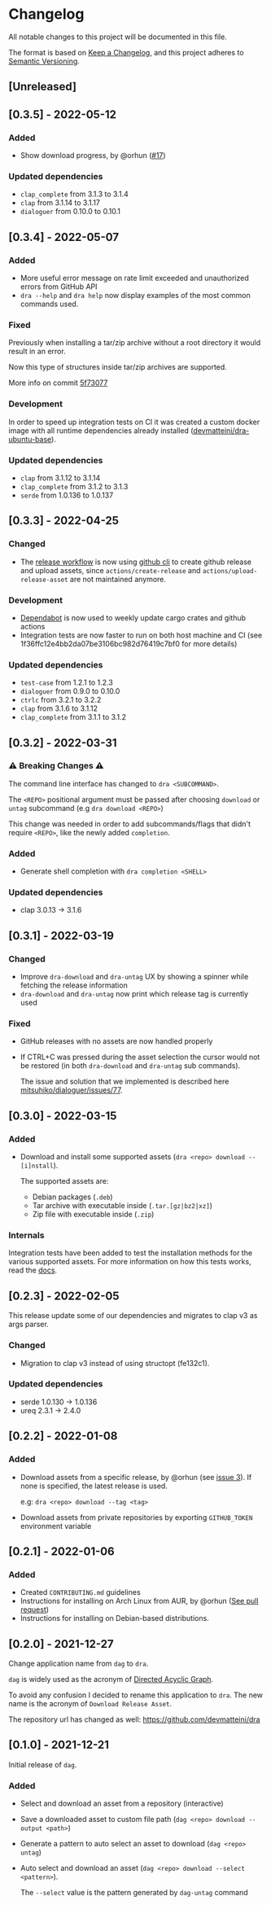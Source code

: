 # Changelog

All notable changes to this project will be documented in this file.

The format is based on [Keep a Changelog](https://keepachangelog.com/en/1.0.0/), and this project adheres
to [Semantic Versioning](https://semver.org/spec/v2.0.0.html).

## [Unreleased]

## [0.3.5] - 2022-05-12

### Added

- Show download progress, by @orhun ([#17](https://github.com/devmatteini/dra/issues/17))

### Updated dependencies

- `clap_complete` from 3.1.3 to 3.1.4
- `clap` from 3.1.14 to 3.1.17
- `dialoguer` from 0.10.0 to 0.10.1

## [0.3.4] - 2022-05-07

### Added

- More useful error message on rate limit exceeded and unauthorized errors from GitHub API
- `dra --help` and `dra help` now display examples of the most common commands used.

### Fixed

Previously when installing a tar/zip archive without a root directory it would result in an error.

Now this type of structures inside tar/zip archives are supported.

More info on commit [5f73077](https://github.com/devmatteini/dra/commit/5f7307753ea87701a2b8180698a68d86278ee0f8)

### Development

In order to speed up integration tests on CI it was created a custom docker image with all
runtime dependencies already installed ([devmatteini/dra-ubuntu-base](https://hub.docker.com/r/devmatteini/dra-ubuntu-base)).

### Updated dependencies

- `clap` from 3.1.12 to 3.1.14
- `clap_complete` from 3.1.2 to 3.1.3
- `serde` from 1.0.136 to 1.0.137

## [0.3.3] - 2022-04-25

### Changed

- The [release workflow](./.github/workflows/release.yml) is now using [github cli](https://cli.github.com/) to create github release and upload
  assets, since `actions/create-release` and `actions/upload-release-asset` are not maintained anymore.

### Development

- [Dependabot](https://github.com/dependabot) is now used to weekly update cargo crates and github actions
- Integration tests are now faster to run on both host machine and CI (see 1f36ffc12e4bb2da07be3106bc982d76419c7bf0 for more details)

### Updated dependencies

- `test-case` from 1.2.1 to 1.2.3
- `dialoguer` from 0.9.0 to 0.10.0
- `ctrlc` from 3.2.1 to 3.2.2
- `clap` from 3.1.6 to 3.1.12
- `clap_complete` from 3.1.1 to 3.1.2

## [0.3.2] - 2022-03-31

### :warning: Breaking Changes :warning:

The command line interface has changed to `dra <SUBCOMMAND>`.

The `<REPO>` positional argument must be passed after choosing `download` or `untag` subcommand (e.g `dra download <REPO>`)

This change was needed in order to add subcommands/flags that didn't require `<REPO>`, like the newly added `completion`.

### Added

- Generate shell completion with `dra completion <SHELL>`

### Updated dependencies

- clap 3.0.13 -> 3.1.6

## [0.3.1] - 2022-03-19

### Changed

- Improve `dra-download` and `dra-untag` UX by showing a spinner while fetching the release information
- `dra-download` and `dra-untag` now print which release tag is currently used

### Fixed

- GitHub releases with no assets are now handled properly
- If CTRL+C was pressed during the asset selection the cursor would not be restored (in both `dra-download` and `dra-untag` sub commands).

  The issue and solution that we implemented is described here [mitsuhiko/dialoguer/issues/77](https://github.com/mitsuhiko/dialoguer/issues/77).

## [0.3.0] - 2022-03-15

### Added

- Download and install some supported assets (`dra <repo> download --[i]nstall`).

  The supported assets are:
  - Debian packages (`.deb`)
  - Tar archive with executable inside (`.tar.[gz|bz2|xz]`)
  - Zip file with executable inside (`.zip`)

### Internals

Integration tests have been added to test the installation methods for the various supported assets.
For more information on how this tests works, read the [docs](./tests/README.md).

## [0.2.3] - 2022-02-05

This release update some of our dependencies and migrates to clap v3 as args parser.

### Changed

- Migration to clap v3 instead of using structopt (fe132c1).

### Updated dependencies

- serde 1.0.130 -> 1.0.136
- ureq 2.3.1 -> 2.4.0

## [0.2.2] - 2022-01-08

### Added

- Download assets from a specific release, by @orhun (see [issue 3](https://github.com/devmatteini/dra/issues/3)).
  If none is specified, the latest release is used.

  e.g: `dra <repo> download --tag <tag>`
- Download assets from private repositories by exporting `GITHUB_TOKEN` environment variable

## [0.2.1] - 2022-01-06

### Added

- Created `CONTRIBUTING.md` guidelines
- Instructions for installing on Arch Linux from AUR, by
  @orhun ([See pull request](https://github.com/devmatteini/dra/pull/2))
- Instructions for installing on Debian-based distributions.

## [0.2.0] - 2021-12-27

Change application name from `dag` to `dra`.

`dag` is widely used as the acronym of [Directed Acyclic Graph](https://en.wikipedia.org/wiki/Directed_acyclic_graph).

To avoid any confusion I decided to rename this application to `dra`.
The new name is the acronym of `Download Release Asset`.

The repository url has changed as well: https://github.com/devmatteini/dra

## [0.1.0] - 2021-12-21

Initial release of `dag`.

### Added

- Select and download an asset from a repository (interactive)
- Save a downloaded asset to custom file path (`dag <repo> download --output <path>`)
- Generate a pattern to auto select an asset to download (`dag <repo> untag`)
- Auto select and download an asset (`dag <repo> download --select <pattern>`).

  The `--select` value is the pattern generated by `dag-untag` command
